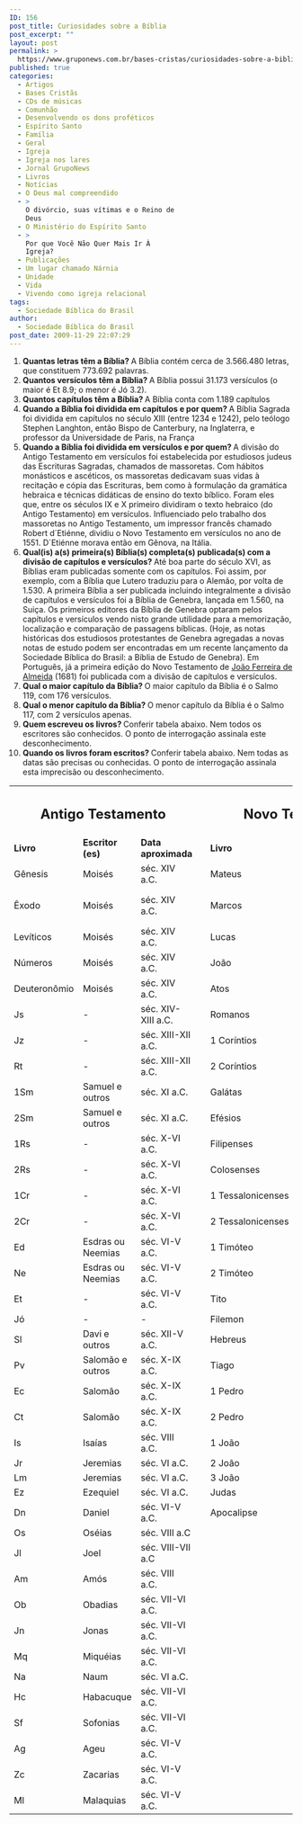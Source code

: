 ```yaml
---
ID: 156
post_title: Curiosidades sobre a Bíblia
post_excerpt: ""
layout: post
permalink: >
  https://www.gruponews.com.br/bases-cristas/curiosidades-sobre-a-biblia
published: true
categories:
  - Artigos
  - Bases Cristãs
  - CDs de músicas
  - Comunhão
  - Desenvolvendo os dons proféticos
  - Espírito Santo
  - Família
  - Geral
  - Igreja
  - Igreja nos lares
  - Jornal GrupoNews
  - Livros
  - Notícias
  - O Deus mal compreendido
  - >
    O divórcio, suas vítimas e o Reino de
    Deus
  - O Ministério do Espírito Santo
  - >
    Por que Você Não Quer Mais Ir À
    Igreja?
  - Publicações
  - Um lugar chamado Nárnia
  - Unidade
  - Vida
  - Vivendo como igreja relacional
tags:
  - Sociedade Bíblica do Brasil
author:
  - Sociedade Bíblica do Brasil
post_date: 2009-11-29 22:07:29
---
```

<ol>
	<li><strong>Quantas letras têm a Bíblia?
</strong>A Bíblia contém cerca de 3.566.480 letras, que constituem 773.692 palavras.</li>
	<li><strong>Quantos versículos têm a Bíblia?
</strong>A Bíblia possui 31.173 versículos (o maior é Et 8.9; o menor é Jó 3.2).</li>
	<li><strong>Quantos capítulos têm a Bíblia?
</strong>A Bíblia conta com 1.189 capítulos</li>
	<li><strong>Quando a Bíblia foi dividida em capítulos e por quem?
</strong>A Bíblia Sagrada foi dividida em capítulos no século XIII (entre 1234 e 1242), pelo teólogo Stephen Langhton, então Bispo de Canterbury, na Inglaterra, e professor da Universidade de Paris, na França</li>
	<li><strong>Quando a Bíblia foi dividida em versículos e por quem?
</strong>A divisão do Antigo Testamento em versículos foi estabelecida por estudiosos judeus das Escrituras Sagradas, chamados de massoretas. Com hábitos monásticos e ascéticos, os massoretas dedicavam suas vidas à recitação e cópia das Escrituras, bem como à formulação da gramática hebraica e técnicas didáticas de ensino do texto bíblico. Foram eles que, entre os séculos IX e X primeiro dividiram o texto hebraico (do Antigo Testamento) em versículos. Influenciado pelo trabalho dos massoretas no Antigo Testamento, um impressor francês chamado Robert d´Etiénne, dividiu o Novo Testamento em versículos no ano de 1551. D´Etiénne morava então em Gênova, na Itália.</li>
	<li><strong>Qual(is) a(s) primeira(s) Bíblia(s) completa(s) publicada(s) com a divisão de capítulos e versículos?
</strong>Até boa parte do século XVI, as Bíblias eram publicadas somente com os capítulos. Foi assim, por exemplo, com a Bíblia que Lutero traduziu para o Alemão, por volta de 1.530. A primeira Bíblia a ser publicada incluindo integralmente a divisão de capítulos e versículos foi a Bíblia de Genebra, lançada em 1.560, na Suiça. Os primeiros editores da Bíblia de Genebra optaram pelos capítulos e versículos vendo nisto grande utilidade para a memorização, localização e comparação de passagens bíblicas. (Hoje, as notas históricas dos estudiosos protestantes de Genebra agregadas a novas notas de estudo podem ser encontradas em um recente lançamento da Sociedade Bíblica do Brasil: a Bíblia de Estudo de Genebra). Em Português, já a primeira edição do Novo Testamento de <a title="Almeida: a obra de uma vida" href="http://www.gruponews.com.br/2009/11/almeida-obra-de-uma-vida.html">João Ferreira de Almeida</a> (1681) foi publicada com a divisão de capítulos e versículos.</li>
	<li><strong>Qual o maior capítulo da Bíblia?
</strong>O maior capítulo da Bíblia é o Salmo 119, com 176 versículos.</li>
	<li><strong>Qual o menor capítulo da Bíblia?
</strong>O menor capítulo da Bíblia é o Salmo 117, com 2 versículos apenas.</li>
	<li><strong>Quem escreveu os livros?
</strong>Conferir tabela abaixo. Nem todos os escritores são conhecidos. O ponto de interrogação assinala este desconhecimento.</li>
	<li><strong>Quando os livros foram escritos?
</strong>Conferir tabela abaixo. Nem todas as datas são precisas ou conhecidas. O ponto de interrogação assinala esta imprecisão ou desconhecimento.</li>
</ol>
<table>
<tbody>
<tr>
<td colspan="3" width="437">
<h2 style="text-align: center;">Antigo Testamento</h2>
</td>
<td style="text-align: center;" width="36"></td>
<td colspan="3" width="417">
<h2 style="text-align: center;">Novo Testamento</h2>
</td>
</tr>
<tr>
<td><strong>Livro</strong></td>
<td><strong>Escritor (es)</strong></td>
<td><strong>Data aproximada</strong></td>
<td></td>
<td><strong>Livro</strong></td>
<td><strong>Escritor (es)</strong></td>
<td><strong>Data aproximada</strong></td>
</tr>
<tr>
<td>Gênesis</td>
<td>Moisés</td>
<td>séc. XIV a.C.</td>
<td></td>
<td>Mateus</td>
<td>Mateus</td>
<td>sec. I d.C.</td>
</tr>
<tr>
<td>Êxodo</td>
<td>Moisés</td>
<td>séc. XIV a.C.</td>
<td></td>
<td>Marcos</td>
<td>Marcos (e Pedro)</td>
<td>sec. I d.C.</td>
</tr>
<tr>
<td>Levíticos</td>
<td>Moisés</td>
<td>séc. XIV a.C.</td>
<td></td>
<td>Lucas</td>
<td>Lucas</td>
<td>sec. I d.C.</td>
</tr>
<tr>
<td>Números</td>
<td>Moisés</td>
<td>séc. XIV a.C.</td>
<td></td>
<td>João</td>
<td>João</td>
<td>sec. I d.C.</td>
</tr>
<tr>
<td>Deuteronômio</td>
<td>Moisés</td>
<td>séc. XIV a.C.</td>
<td></td>
<td>Atos</td>
<td>Lucas</td>
<td>sec. I d.C.</td>
</tr>
<tr>
<td>Js</td>
<td>-</td>
<td>séc. XIV-XIII a.C.</td>
<td></td>
<td>Romanos</td>
<td>Paulo</td>
<td>sec. I d.C.</td>
</tr>
<tr>
<td>Jz</td>
<td>-</td>
<td>séc. XIII-XII a.C.</td>
<td></td>
<td>1 Coríntios</td>
<td>Paulo</td>
<td>sec. I d.C.</td>
</tr>
<tr>
<td>Rt</td>
<td>-</td>
<td>séc. XIII-XII a.C.</td>
<td></td>
<td>2 Coríntios</td>
<td>Paulo</td>
<td>sec. I d.C.</td>
</tr>
<tr>
<td>1Sm</td>
<td>Samuel e outros</td>
<td>séc. XI a.C.</td>
<td></td>
<td>Galátas</td>
<td>Paulo</td>
<td>sec. I d.C.</td>
</tr>
<tr>
<td>2Sm</td>
<td>Samuel e outros</td>
<td>séc. XI a.C.</td>
<td></td>
<td>Efésios</td>
<td>Paulo</td>
<td>sec. I d.C.</td>
</tr>
<tr>
<td>1Rs</td>
<td>-</td>
<td>séc. X-VI a.C.</td>
<td></td>
<td>Filipenses</td>
<td>Paulo</td>
<td>sec. I d.C.</td>
</tr>
<tr>
<td>2Rs</td>
<td>-</td>
<td>séc. X-VI a.C.</td>
<td></td>
<td>Colosenses</td>
<td>Paulo</td>
<td>sec. I d.C.</td>
</tr>
<tr>
<td>1Cr</td>
<td>-</td>
<td>séc. X-VI a.C.</td>
<td></td>
<td>1 Tessalonicenses</td>
<td>Paulo</td>
<td>sec. I d.C.</td>
</tr>
<tr>
<td>2Cr</td>
<td>-</td>
<td>séc. X-VI a.C.</td>
<td></td>
<td>2 Tessalonicenses</td>
<td>Paulo</td>
<td>sec. I d.C.</td>
</tr>
<tr>
<td>Ed</td>
<td>Esdras ou Neemias</td>
<td>séc. VI-V a.C.</td>
<td></td>
<td>1 Timóteo</td>
<td>Paulo</td>
<td>sec. I d.C.</td>
</tr>
<tr>
<td>Ne</td>
<td>Esdras ou Neemias</td>
<td>séc. VI-V a.C.</td>
<td></td>
<td>2 Timóteo</td>
<td>Paulo</td>
<td>sec. I d.C.</td>
</tr>
<tr>
<td>Et</td>
<td>-</td>
<td>séc. VI-V a.C.</td>
<td></td>
<td>Tito</td>
<td>Paulo</td>
<td>sec. I d.C.</td>
</tr>
<tr>
<td>Jó</td>
<td>-</td>
<td>-</td>
<td></td>
<td>Filemon</td>
<td>Paulo</td>
<td>sec. I d.C.</td>
</tr>
<tr>
<td>Sl</td>
<td>Davi e outros</td>
<td>séc. XII-V a.C.</td>
<td></td>
<td>Hebreus</td>
<td>-</td>
<td>sec. I d.C.</td>
</tr>
<tr>
<td>Pv</td>
<td>Salomão e outros</td>
<td>séc. X-IX a.C.</td>
<td></td>
<td>Tiago</td>
<td>Tiago</td>
<td>sec. I d.C.</td>
</tr>
<tr>
<td>Ec</td>
<td>Salomão</td>
<td>séc. X-IX a.C.</td>
<td></td>
<td>1 Pedro</td>
<td>Pedro</td>
<td>sec. I d.C.</td>
</tr>
<tr>
<td>Ct</td>
<td>Salomão</td>
<td>séc. X-IX a.C.</td>
<td></td>
<td>2 Pedro</td>
<td>Pedro</td>
<td>sec. I d.C.</td>
</tr>
<tr>
<td>Is</td>
<td>Isaías</td>
<td>séc. VIII a.C.</td>
<td></td>
<td>1 João</td>
<td>João</td>
<td>sec. I d.C.</td>
</tr>
<tr>
<td>Jr</td>
<td>Jeremias</td>
<td>séc. VI a.C.</td>
<td></td>
<td>2 João</td>
<td>João</td>
<td>sec. I d.C.</td>
</tr>
<tr>
<td>Lm</td>
<td>Jeremias</td>
<td>séc. VI a.C.</td>
<td></td>
<td>3 João</td>
<td>João</td>
<td>sec. I d.C.</td>
</tr>
<tr>
<td>Ez</td>
<td>Ezequiel</td>
<td>séc. VI a.C.</td>
<td></td>
<td>Judas</td>
<td>Judas</td>
<td>sec. I d.C.</td>
</tr>
<tr>
<td>Dn</td>
<td>Daniel</td>
<td>séc. VI-V a.C.</td>
<td></td>
<td>Apocalipse</td>
<td>João</td>
<td>sec. I d.C.</td>
</tr>
<tr>
<td>Os</td>
<td>Oséias</td>
<td>séc. VIII a.C</td>
<td></td>
<td></td>
<td></td>
<td></td>
</tr>
<tr>
<td>Jl</td>
<td>Joel</td>
<td>séc. VIII-VII a.C</td>
<td></td>
<td></td>
<td></td>
<td></td>
</tr>
<tr>
<td>Am</td>
<td>Amós</td>
<td>séc. VIII a.C.</td>
<td></td>
<td></td>
<td></td>
<td></td>
</tr>
<tr>
<td>Ob</td>
<td>Obadias</td>
<td>séc. VII-VI a.C.</td>
<td></td>
<td></td>
<td></td>
<td></td>
</tr>
<tr>
<td>Jn</td>
<td>Jonas</td>
<td>séc. VII-VI a.C.</td>
<td></td>
<td></td>
<td></td>
<td></td>
</tr>
<tr>
<td>Mq</td>
<td>Miquéias</td>
<td>séc. VII-VI a.C.</td>
<td></td>
<td></td>
<td></td>
<td></td>
</tr>
<tr>
<td>Na</td>
<td>Naum</td>
<td>séc. VI a.C.</td>
<td></td>
<td></td>
<td></td>
<td></td>
</tr>
<tr>
<td>Hc</td>
<td>Habacuque</td>
<td>séc. VII-VI a.C.</td>
<td></td>
<td></td>
<td></td>
<td></td>
</tr>
<tr>
<td>Sf</td>
<td>Sofonias</td>
<td>séc. VII-VI a.C.</td>
<td></td>
<td></td>
<td></td>
<td></td>
</tr>
<tr>
<td>Ag</td>
<td>Ageu</td>
<td>séc. VI-V a.C.</td>
<td></td>
<td></td>
<td></td>
<td></td>
</tr>
<tr>
<td>Zc</td>
<td>Zacarias</td>
<td>séc. VI-V a.C.</td>
<td></td>
<td></td>
<td></td>
<td></td>
</tr>
<tr>
<td>Ml</td>
<td>Malaquias</td>
<td>séc. VI-V a.C.</td>
<td></td>
<td></td>
<td></td>
<td></td>
</tr>
</tbody>
</table>
&nbsp;